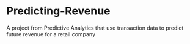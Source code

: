 # Predicting-Revenue
A project from Predictive Analytics that use transaction data to predict future revenue for a retail company
